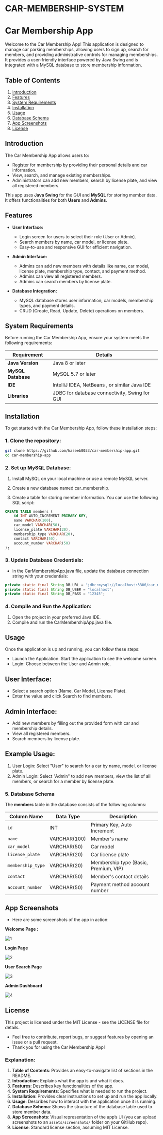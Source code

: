 # CAR-MEMBERSHIP-SYSTEM
# Car Membership App

Welcome to the Car Membership App! This application is designed to manage car parking memberships, allowing users to sign up, search for members, and providing administrative controls for managing memberships. It provides a user-friendly interface powered by Java Swing and is integrated with a MySQL database to store membership information.

## Table of Contents
1. [Introduction](#introduction)
2. [Features](#features)
3. [System Requirements](#system-requirements)
4. [Installation](#installation)
5. [Usage](#usage)
6. [Database Schema](#database-schema)
7. [App Screenshots](#app-screenshots)
8. [License](#license)

## Introduction

The Car Membership App allows users to:
- Register for membership by providing their personal details and car information.
- View, search, and manage existing memberships.
- Administrators can add new members, search by license plate, and view all registered members.

This app uses **Java Swing** for the GUI and **MySQL** for storing member data. It offers functionalities for both **Users** and **Admins**.

## Features

- **User Interface:**
  - Login screen for users to select their role (User or Admin).
  - Search members by name, car model, or license plate.
  - Easy-to-use and responsive GUI for efficient navigation.
  
- **Admin Interface:**
  - Admins can add new members with details like name, car model, license plate, membership type, contact, and payment method.
  - Admins can view all registered members.
  - Admins can search members by license plate.

- **Database Integration:**
  - MySQL database stores user information, car models, membership types, and payment details.
  - CRUD (Create, Read, Update, Delete) operations on members.

## System Requirements

Before running the Car Membership App, ensure your system meets the following requirements:

| Requirement         | Details                                 |
|---------------------|-----------------------------------------|
| **Java Version**     | Java 8 or later                         |
| **MySQL Database**   | MySQL 5.7 or later                      |
| **IDE**              | IntelliJ IDEA, NetBeans , or similar Java IDE |
| **Libraries**        | JDBC for database connectivity, Swing for GUI |

## Installation

To get started with the Car Membership App, follow these installation steps:

### 1. Clone the repository:
```bash
git clone https://github.com/haseeb0033/car-membership-app.git
cd car-membership-app
```


### 2. Set up MySQL Database:
1. Install MySQL on your local machine or use a remote MySQL server.
   
2. Create a new database named car_membership.
   
3. Create a table for storing member information. You can use the following SQL script:

```sql
CREATE TABLE members (
    id INT AUTO_INCREMENT PRIMARY KEY,
    name VARCHAR(100),
    car_model VARCHAR(50),
    license_plate VARCHAR(20),
    membership_type VARCHAR(20),
    contact VARCHAR(50),
    account_number VARCHAR(50)
);
```

### 3. Update Database Credentials:
- In the CarMembershipApp.java file, update the database connection string with your credentials:

```java
private static final String DB_URL = "jdbc:mysql://localhost:3306/car_membership";
private static final String DB_USER = "localhost";
private static final String DB_PASS = "12345";
```

### 4. Compile and Run the Application:
1. Open the project in your preferred Java IDE.
2. Compile and run the CarMembershipApp.java file.
## Usage
Once the application is up and running, you can follow these steps:

- Launch the Application: Start the application to see the welcome screen.
- Login: Choose between the User and Admin role.
## User Interface:
- Select a search option (Name, Car Model, License Plate).
- Enter the value and click Search to find members.
## Admin Interface:
- Add new members by filling out the provided form with car and membership details.
- View all registered members.
- Search members by license plate.
## Example Usage:
1. User Login: Select "User" to search for a car by name, model, or license plate.
2. Admin Login: Select "Admin" to add new members, view the list of all members, or search for a member by license plate.

### 5. Database Schema

The **members** table in the database consists of the following columns:

| Column Name        | Data Type    | Description                                       |
|--------------------|--------------|---------------------------------------------------|
| `id`               | INT          | Primary Key, Auto Increment                       |
| `name`             | VARCHAR(100) | Member's name                                     |
| `car_model`        | VARCHAR(50)  | Car model                                         |
| `license_plate`    | VARCHAR(20)  | Car license plate                                 |
| `membership_type`  | VARCHAR(20)  | Membership type (Basic, Premium, VIP)             |
| `contact`          | VARCHAR(50)  | Member's contact details                          |
| `account_number`   | VARCHAR(50)  | Payment method account number                     |

## App Screenshots
- Here are some screenshots of the app in action:

**Welcome Page :** 




![1](https://github.com/user-attachments/assets/62e1aded-5cc9-456a-9698-fbb83f64275f)





**Login Page**


![2](https://github.com/user-attachments/assets/e5e57897-fb4e-479d-8d11-194553eb2064)



**User Search Page**




![3](https://github.com/user-attachments/assets/1f7ed5e2-c229-4891-997d-e5325856a886)






**Admin Dashboard**





![4](https://github.com/user-attachments/assets/ccc2a6fd-c5d6-4dc5-ab1a-1f28a9cff642)





## License
This project is licensed under the MIT License - see the LICENSE file for details.

- Feel free to contribute, report bugs, or suggest features by opening an issue or a pull request.
- Thank you for using the Car Membership App!


### Explanation:

1. **Table of Contents**: Provides an easy-to-navigate list of sections in the README.
2. **Introduction**: Explains what the app is and what it does.
3. **Features**: Describes key functionalities of the app.
4. **System Requirements**: Specifies what is needed to run the project.
5. **Installation**: Provides clear instructions to set up and run the app locally.
6. **Usage**: Describes how to interact with the application once it is running.
7. **Database Schema**: Shows the structure of the database table used to store member data.
8. **App Screenshots**: Visual representation of the app’s UI (you can upload screenshots to an `assets/screenshots/` folder on your GitHub repo).
9. **License**: Standard license section, assuming MIT License.





